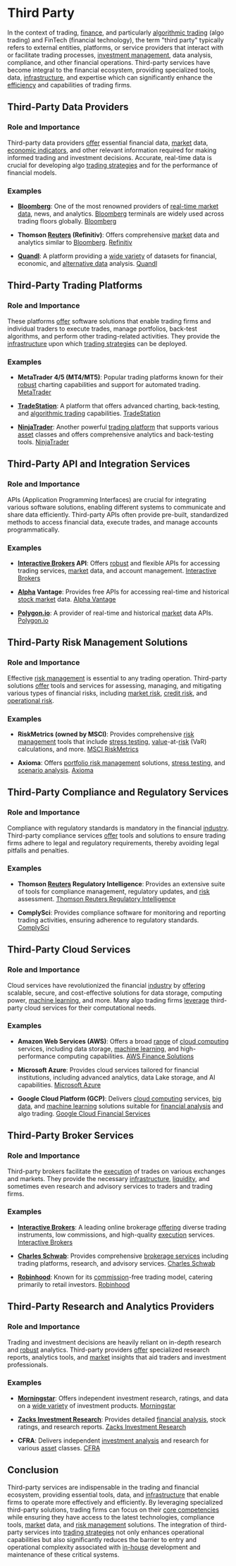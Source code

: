 # Third Party

In the context of trading, [finance](../f/finance.md), and particularly [algorithmic trading](../a/accountability.md) (algo trading) and FinTech (financial technology), the term "third party" typically refers to external entities, platforms, or service providers that interact with or facilitate trading processes, [investment management](../i/investment_management.md), data analysis, compliance, and other financial operations. Third-party services have become integral to the financial ecosystem, providing specialized tools, data, [infrastructure](../i/infrastructure.md), and expertise which can significantly enhance the [efficiency](../e/efficiency.md) and capabilities of trading firms.

## Third-Party Data Providers

### Role and Importance

Third-party data providers [offer](../o/offer.md) essential financial data, [market](../m/market.md) data, [economic indicators](../e/economic_indicators.md), and other relevant information required for making informed trading and investment decisions. Accurate, real-time data is crucial for developing algo [trading strategies](../t/trading_strategies.md) and for the performance of financial models.

### Examples

- **[Bloomberg](../b/bloomberg.md)**: One of the most renowned providers of [real-time market data](../r/real-time_market_data.md), news, and analytics. [Bloomberg](../b/bloomberg.md) terminals are widely used across trading floors globally.
  [Bloomberg](https://www.bloomberg.com/)

- **Thomson [Reuters](../r/reuters.md) (Refinitiv)**: Offers comprehensive [market](../m/market.md) data and analytics similar to [Bloomberg](../b/bloomberg.md).
  [Refinitiv](https://www.refinitiv.com/)

- **[Quandl](../q/quandl.md)**: A platform providing a [wide variety](../w/wide_variety.md) of datasets for financial, economic, and [alternative data](../a/alternative_data.md) analysis.
  [Quandl](https://www.quandl.com/)

## Third-Party Trading Platforms

### Role and Importance

These platforms [offer](../o/offer.md) software solutions that enable trading firms and individual traders to execute trades, manage portfolios, back-test algorithms, and perform other trading-related activities. They provide the [infrastructure](../i/infrastructure.md) upon which [trading strategies](../t/trading_strategies.md) can be deployed.

### Examples

- **MetaTrader 4/5 (MT4/MT5)**: Popular trading platforms known for their [robust](../r/robust.md) charting capabilities and support for automated trading.
  [MetaTrader](https://www.metatrader4.com/)

- **[TradeStation](../t/tradestation.md)**: A platform that offers advanced charting, back-testing, and [algorithmic trading](../a/accountability.md) capabilities.
  [TradeStation](https://www.tradestation.com/)

- **[NinjaTrader](../n/ninjatrader.md)**: Another powerful [trading platform](../t/trading_platform.md) that supports various [asset](../a/asset.md) classes and offers comprehensive analytics and back-testing tools.
  [NinjaTrader](https://ninjatrader.com/)

## Third-Party API and Integration Services

### Role and Importance

APIs (Application Programming Interfaces) are crucial for integrating various software solutions, enabling different systems to communicate and share data efficiently. Third-party APIs often provide pre-built, standardized methods to access financial data, execute trades, and manage accounts programmatically.

### Examples

- **[Interactive Brokers](../i/interactive_brokers.md) API**: Offers [robust](../r/robust.md) and flexible APIs for accessing trading services, [market](../m/market.md) data, and account management.
  [Interactive Brokers](https://www.interactivebrokers.com/)

- **[Alpha](../a/alpha.md) Vantage**: Provides free APIs for accessing real-time and historical [stock market](../s/stock_market.md) data.
  [Alpha Vantage](https://www.alphavantage.co/)

- **[Polygon.io](../p/polygonio.md)**: A provider of real-time and historical [market](../m/market.md) data APIs.
  [Polygon.io](https://polygon.io/)

## Third-Party Risk Management Solutions

### Role and Importance

Effective [risk management](../r/risk_management.md) is essential to any trading operation. Third-party solutions [offer](../o/offer.md) tools and services for assessing, managing, and mitigating various types of financial risks, including [market risk](../m/market_risk.md), [credit risk](../c/credit_risk.md), and [operational risk](../o/operational_risk.md).

### Examples

- **RiskMetrics (owned by MSCI)**: Provides comprehensive [risk management](../r/risk_management.md) tools that include [stress testing](../s/stress_testing.md), [value](../v/value.md)-at-[risk](../r/risk.md) (VaR) calculations, and more.
  [MSCI RiskMetrics](https://www.msci.com/riskmetrics)

- **Axioma**: Offers [portfolio risk management](../p/portfolio_risk_management.md) solutions, [stress testing](../s/stress_testing.md), and [scenario analysis](../s/scenario_analysis.md).
  [Axioma](https://www.qontigo.com/axioma-risk/)

## Third-Party Compliance and Regulatory Services

### Role and Importance

Compliance with regulatory standards is mandatory in the financial [industry](../i/industry.md). Third-party compliance services [offer](../o/offer.md) tools and solutions to ensure trading firms adhere to legal and regulatory requirements, thereby avoiding legal pitfalls and penalties.

### Examples

- **Thomson [Reuters](../r/reuters.md) Regulatory Intelligence**: Provides an extensive suite of tools for compliance management, regulatory updates, and [risk](../r/risk.md) assessment.
  [Thomson Reuters Regulatory Intelligence](https://legal.thomsonreuters.com/en/compliance/regulatory-intelligence)

- **ComplySci**: Provides compliance software for monitoring and reporting trading activities, ensuring adherence to regulatory standards.
  [ComplySci](https://www.complysci.com/)

## Third-Party Cloud Services

### Role and Importance

Cloud services have revolutionized the financial [industry](../i/industry.md) by [offering](../o/offering.md) scalable, secure, and cost-effective solutions for data storage, computing power, [machine learning](../m/machine_learning.md), and more. Many algo trading firms [leverage](../l/leverage.md) third-party cloud services for their computational needs.

### Examples

- **Amazon Web Services (AWS)**: Offers a broad [range](../r/range.md) of [cloud computing](../c/cloud_computing_in_trading.md) services, including data storage, [machine learning](../m/machine_learning.md), and high-performance computing capabilities.
  [AWS Finance Solutions](https://aws.amazon.com/financial-services/)

- **Microsoft Azure**: Provides cloud services tailored for financial institutions, including advanced analytics, data Lake storage, and AI capabilities.
  [Microsoft Azure](https://azure.microsoft.com/en-us/industries/financial-services/)

- **Google Cloud Platform (GCP)**: Delivers [cloud computing](../c/cloud_computing_in_trading.md) services, [big data](../b/big_data_in_trading.md), and [machine learning](../m/machine_learning.md) solutions suitable for [financial analysis](../f/financial_analysis.md) and algo trading.
  [Google Cloud Financial Services](https://cloud.google.com/solutions/financial-services)

## Third-Party Broker Services

### Role and Importance

Third-party brokers facilitate the [execution](../e/execution.md) of trades on various exchanges and markets. They provide the necessary [infrastructure](../i/infrastructure.md), [liquidity](../l/liquidity.md), and sometimes even research and advisory services to traders and trading firms.

### Examples

- **[Interactive Brokers](../i/interactive_brokers.md)**: A leading online brokerage [offering](../o/offering.md) diverse trading instruments, low commissions, and high-quality [execution](../e/execution.md) services.
  [Interactive Brokers](https://www.interactivebrokers.com/)

- **[Charles Schwab](../c/charles_schwab.md)**: Provides comprehensive [brokerage services](../b/brokerage_services.md) including trading platforms, research, and advisory services.
  [Charles Schwab](https://www.schwab.com/)

- **[Robinhood](../r/robinhood.md)**: Known for its [commission](../c/commission.md)-free trading model, catering primarily to retail investors.
  [Robinhood](https://robinhood.com/)

## Third-Party Research and Analytics Providers

### Role and Importance

Trading and investment decisions are heavily reliant on in-depth research and [robust](../r/robust.md) analytics. Third-party providers [offer](../o/offer.md) specialized research reports, analytics tools, and [market](../m/market.md) insights that aid traders and investment professionals.

### Examples

- **[Morningstar](../m/morningstar.md)**: Offers independent investment research, ratings, and data on a [wide variety](../w/wide_variety.md) of investment products.
  [Morningstar](https://www.morningstar.com/)

- **[Zacks Investment Research](../z/zacks_investment_research.md)**: Provides detailed [financial analysis](../f/financial_analysis.md), stock ratings, and research reports.
  [Zacks Investment Research](https://www.zacks.com/)

- **CFRA**: Delivers independent [investment analysis](../i/investment_analysis.md) and research for various [asset](../a/asset.md) classes.
  [CFRA](https://www.cfraresearch.com/)

## Conclusion

Third-party services are indispensable in the trading and financial ecosystem, providing essential tools, data, and [infrastructure](../i/infrastructure.md) that enable firms to operate more effectively and efficiently. By leveraging specialized third-party solutions, trading firms can focus on their [core competencies](../c/core_competencies.md) while ensuring they have access to the latest technologies, compliance tools, [market](../m/market.md) data, and [risk management](../r/risk_management.md) solutions. The integration of third-party services into [trading strategies](../t/trading_strategies.md) not only enhances operational capabilities but also significantly reduces the barrier to entry and operational complexity associated with [in-house](../i/in-house.md) development and maintenance of these critical systems.
